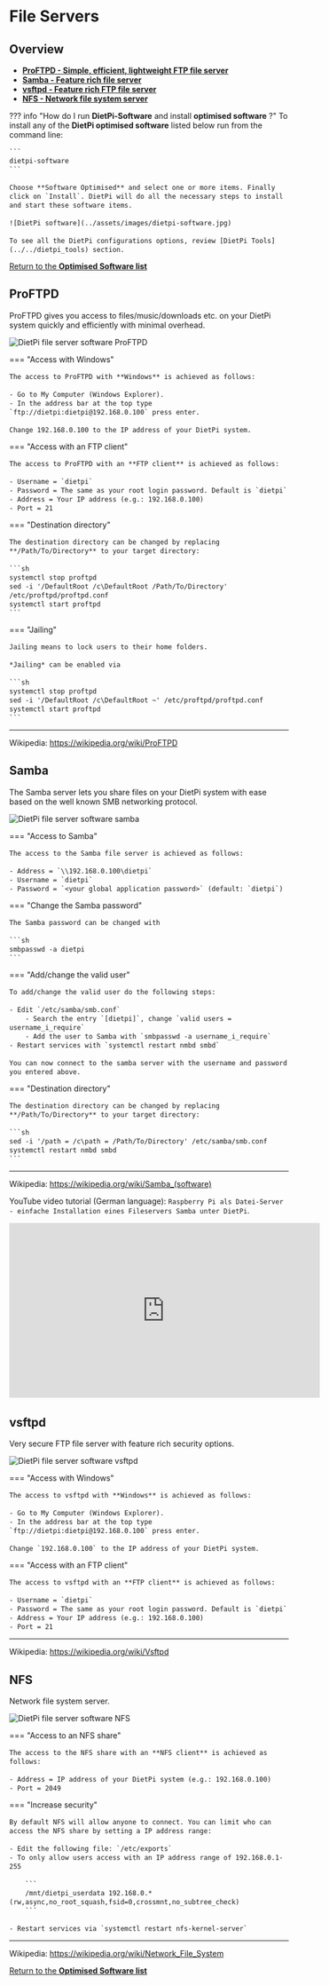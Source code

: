 # File Servers

## Overview

- [**ProFTPD - Simple, efficient, lightweight FTP file server**](#proftpd)
- [**Samba - Feature rich file server**](#samba)
- [**vsftpd - Feature rich FTP file server**](#vsftpd)
- [**NFS - Network file system server**](#nfs)

??? info "How do I run **DietPi-Software** and install **optimised software** ?"
    To install any of the **DietPi optimised software** listed below run from the command line:

    ```
    dietpi-software
    ```

    Choose **Software Optimised** and select one or more items. Finally click on `Install`. DietPi will do all the necessary steps to install and start these software items.

    ![DietPi software](../assets/images/dietpi-software.jpg)

    To see all the DietPi configurations options, review [DietPi Tools](../../dietpi_tools) section.

[Return to the **Optimised Software list**](../../dietpi_optimised_software)

## ProFTPD

ProFTPD gives you access to files/music/downloads etc. on your DietPi system quickly and efficiently with minimal overhead.

![DietPi file server software ProFTPD](../assets/images/dietpi-software-fileservers-proftpd.png)

=== "Access with Windows"

    The access to ProFTPD with **Windows** is achieved as follows:

    - Go to My Computer (Windows Explorer).
    - In the address bar at the top type `ftp://dietpi:dietpi@192.168.0.100` press enter.

    Change 192.168.0.100 to the IP address of your DietPi system.

=== "Access with an FTP client"

    The access to ProFTPD with an **FTP client** is achieved as follows:

    - Username = `dietpi`
    - Password = The same as your root login password. Default is `dietpi`
    - Address = Your IP address (e.g.: 192.168.0.100)
    - Port = 21

=== "Destination directory"

    The destination directory can be changed by replacing **/Path/To/Directory** to your target directory:

    ```sh
    systemctl stop proftpd
    sed -i '/DefaultRoot /c\DefaultRoot /Path/To/Directory' /etc/proftpd/proftpd.conf
    systemctl start proftpd
    ```

=== "Jailing"

    Jailing means to lock users to their home folders.

    *Jailing* can be enabled via

    ```sh
    systemctl stop proftpd
    sed -i '/DefaultRoot /c\DefaultRoot ~' /etc/proftpd/proftpd.conf
    systemctl start proftpd
    ```

***

Wikipedia: <https://wikipedia.org/wiki/ProFTPD>

## Samba

The Samba server lets you share files on your DietPi system with ease based on the well known SMB networking protocol.

![DietPi file server software samba](../assets/images/dietpi-software-fileservers-samba.png)

=== "Access to Samba"

    The access to the Samba file server is achieved as follows:

    - Address = `\\192.168.0.100\dietpi`
    - Username = `dietpi`
    - Password = `<your global application password>` (default: `dietpi`)

=== "Change the Samba password"

    The Samba password can be changed with

    ```sh
    smbpasswd -a dietpi
    ```

=== "Add/change the valid user"

    To add/change the valid user do the following steps:

    - Edit `/etc/samba/smb.conf`
        - Search the entry `[dietpi]`, change `valid users = username_i_require`
        - Add the user to Samba with `smbpasswd -a username_i_require`
    - Restart services with `systemctl restart nmbd smbd`

    You can now connect to the samba server with the username and password you entered above.

=== "Destination directory"

    The destination directory can be changed by replacing **/Path/To/Directory** to your target directory:

    ```sh
    sed -i '/path = /c\path = /Path/To/Directory' /etc/samba/smb.conf
    systemctl restart nmbd smbd
    ```

***

Wikipedia: <https://wikipedia.org/wiki/Samba_(software)>

YouTube video tutorial (German language): `Raspberry Pi als Datei-Server - einfache Installation eines Fileservers Samba unter DietPi`.

<iframe width="560" height="315" src="https://www.youtube-nocookie.com/embed/XB2F_Gyjw0s" frameborder="0" allow="accelerometer; autoplay; clipboard-write; encrypted-media; gyroscope; picture-in-picture" allowfullscreen></iframe>

## vsftpd

Very secure FTP file server with feature rich security options.

![DietPi file server software vsftpd](../assets/images/dietpi-software-fileservers-vsftpd.png)

=== "Access with Windows"

    The access to vsftpd with **Windows** is achieved as follows:

    - Go to My Computer (Windows Explorer).
    - In the address bar at the top type `ftp://dietpi:dietpi@192.168.0.100` press enter.

    Change `192.168.0.100` to the IP address of your DietPi system.

=== "Access with an FTP client"

    The access to vsftpd with an **FTP client** is achieved as follows:

    - Username = `dietpi`
    - Password = The same as your root login password. Default is `dietpi`
    - Address = Your IP address (e.g.: 192.168.0.100)
    - Port = 21

***

Wikipedia: <https://wikipedia.org/wiki/Vsftpd>

## NFS

Network file system server.

![DietPi file server software NFS](../assets/images/dietpi-software-fileservers-nfs.png)

=== "Access to an NFS share"

    The access to the NFS share with an **NFS client** is achieved as follows:

    - Address = IP address of your DietPi system (e.g.: 192.168.0.100)
    - Port = 2049

=== "Increase security"

    By default NFS will allow anyone to connect. You can limit who can access the NFS share by setting a IP address range:

    - Edit the following file: `/etc/exports`
    - To only allow users access with an IP address range of 192.168.0.1-255

        ```
        /mnt/dietpi_userdata 192.168.0.*(rw,async,no_root_squash,fsid=0,crossmnt,no_subtree_check)
        ```

    - Restart services via `systemctl restart nfs-kernel-server`

***

Wikipedia: <https://wikipedia.org/wiki/Network_File_System>

[Return to the **Optimised Software list**](../../dietpi_optimised_software)
